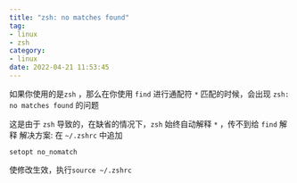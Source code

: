 ```yaml
---
title: "zsh: no matches found"
tag:
- linux
- zsh
category:
- linux
date: 2022-04-21 11:53:45
---
```

如果你使用的是`zsh` ，那么在你使用 `find` 进行通配符 `*` 匹配的时候，会出现 `zsh: no matches found` 的问题
<!--more-->
这是由于 `zsh` 导致的，在缺省的情况下，`zsh` 始终自动解释 `*` ，传不到给 `find` 解释
解决方案:
在 `~/.zshrc` 中追加
```shell
setopt no_nomatch
```
使修改生效，执行`source ~/.zshrc`
